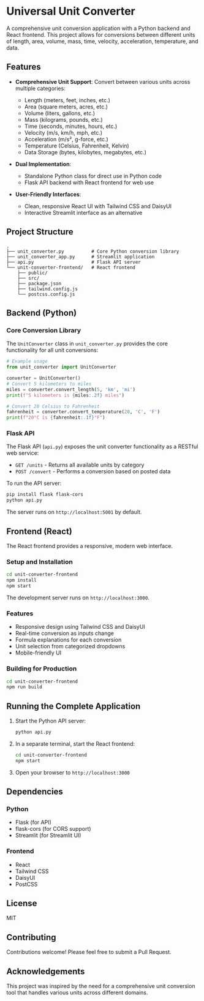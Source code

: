 # Universal Unit Converter

A comprehensive unit conversion application with a Python backend and React frontend. This project allows for conversions between different units of length, area, volume, mass, time, velocity, acceleration, temperature, and data.

## Features

- **Comprehensive Unit Support**: Convert between various units across multiple categories:
  - Length (meters, feet, inches, etc.)
  - Area (square meters, acres, etc.)
  - Volume (liters, gallons, etc.)
  - Mass (kilograms, pounds, etc.)
  - Time (seconds, minutes, hours, etc.)
  - Velocity (m/s, km/h, mph, etc.)
  - Acceleration (m/s², g-force, etc.)
  - Temperature (Celsius, Fahrenheit, Kelvin)
  - Data Storage (bytes, kilobytes, megabytes, etc.)

- **Dual Implementation**:
  - Standalone Python class for direct use in Python code
  - Flask API backend with React frontend for web use

- **User-Friendly Interfaces**:
  - Clean, responsive React UI with Tailwind CSS and DaisyUI
  - Interactive Streamlit interface as an alternative

## Project Structure

```
.
├── unit_converter.py          # Core Python conversion library
├── unit_converter_app.py      # Streamlit application
├── api.py                     # Flask API server
└── unit-converter-frontend/   # React frontend
    ├── public/
    ├── src/
    ├── package.json
    ├── tailwind.config.js
    └── postcss.config.js
```

## Backend (Python)

### Core Conversion Library

The `UnitConverter` class in `unit_converter.py` provides the core functionality for all unit conversions:

```python
# Example usage
from unit_converter import UnitConverter

converter = UnitConverter()
# Convert 5 kilometers to miles
miles = converter.convert_length(5, 'km', 'mi')
print(f"5 kilometers is {miles:.2f} miles")

# Convert 20 Celsius to Fahrenheit
fahrenheit = converter.convert_temperature(20, 'C', 'F')
print(f"20°C is {fahrenheit:.1f}°F")
```

### Flask API

The Flask API (`api.py`) exposes the unit converter functionality as a RESTful web service:

- `GET /units` - Returns all available units by category
- `POST /convert` - Performs a conversion based on posted data

To run the API server:

```bash
pip install flask flask-cors
python api.py
```

The server runs on `http://localhost:5001` by default.

## Frontend (React)

The React frontend provides a responsive, modern web interface.

### Setup and Installation

```bash
cd unit-converter-frontend
npm install
npm start
```

The development server runs on `http://localhost:3000`.

### Features

- Responsive design using Tailwind CSS and DaisyUI
- Real-time conversion as inputs change
- Formula explanations for each conversion
- Unit selection from categorized dropdowns
- Mobile-friendly UI

### Building for Production

```bash
cd unit-converter-frontend
npm run build
```

## Running the Complete Application

1. Start the Python API server:
   ```bash
   python api.py
   ```

2. In a separate terminal, start the React frontend:
   ```bash
   cd unit-converter-frontend
   npm start
   ```

3. Open your browser to `http://localhost:3000`

## Dependencies

### Python
- Flask (for API)
- flask-cors (for CORS support)
- Streamlit (for Streamlit UI)

### Frontend
- React 
- Tailwind CSS
- DaisyUI
- PostCSS

## License

MIT

## Contributing

Contributions welcome! Please feel free to submit a Pull Request.

## Acknowledgements

This project was inspired by the need for a comprehensive unit conversion tool that handles various units across different domains. 
